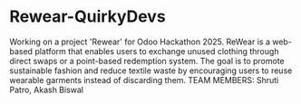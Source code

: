 # Rewear-QuirkyDevs
Working on a project 'Rewear' for Odoo Hackathon 2025. ReWear is a web-based platform that enables users to exchange unused clothing through direct swaps or a point-based redemption system. The goal is to promote sustainable fashion and reduce textile waste by encouraging users to reuse wearable garments instead of discarding them. 
TEAM MEMBERS:
Shruti Patro, Akash Biswal
